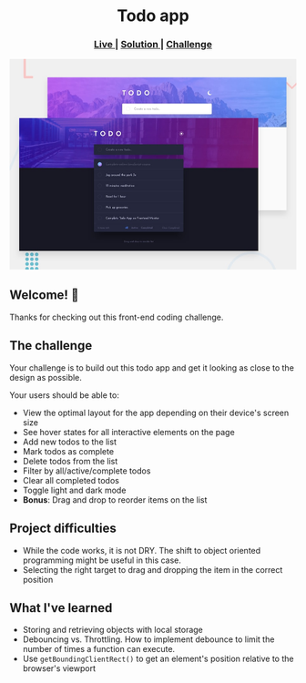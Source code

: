 <h1 align="center">Todo app</h1>

<div align="center">
  <h3>
    <a href="https://fm-challenge-todo-app.netlify.app/" color="white">
      Live
    </a>
    <span> | </span>
    <a href="https://www.frontendmentor.io/solutions/todo-app-html-scss-vanilla-javascript-SJIzeJqrc">
      Solution
    </a>
   <span> | </span>
    <a href="https://www.frontendmentor.io/challenges/todo-app-Su1_KokOW">
      Challenge
    </a>
  </h3>
</div>

![Design preview for the Todo app coding challenge](./design/desktop-preview.jpg)

## Welcome! 👋

Thanks for checking out this front-end coding challenge.

## The challenge

Your challenge is to build out this todo app and get it looking as close to the design as possible.

Your users should be able to:

- View the optimal layout for the app depending on their device's screen size
- See hover states for all interactive elements on the page
- Add new todos to the list
- Mark todos as complete
- Delete todos from the list
- Filter by all/active/complete todos
- Clear all completed todos
- Toggle light and dark mode
- **Bonus**: Drag and drop to reorder items on the list

## Project difficulties

- While the code works, it is not DRY. The shift to object oriented programming might be useful in this case.
- Selecting the right target to drag and dropping the item in the correct position

## What I've learned

- Storing and retrieving objects with local storage
- Debouncing vs. Throttling. How to implement debounce to limit the number of times a function can execute.
- Use `getBoundingClientRect()` to get an element's position relative to the browser's viewport
